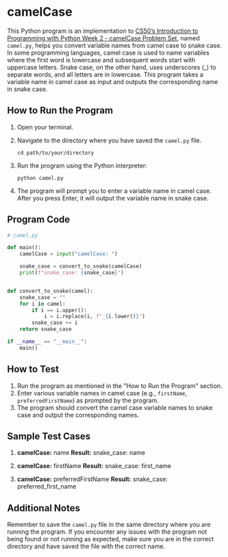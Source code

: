 # camelCase

This Python program is an implementation to [CS50’s Introduction to Programming with Python Week 2 - camelCase Problem Set](https://cs50.harvard.edu/python/2022/psets/2/camel/), named `camel.py`, helps you convert variable names from camel case to snake case. In some programming languages, camel case is used to name variables where the first word is lowercase and subsequent words start with uppercase letters. Snake case, on the other hand, uses underscores (_) to separate words, and all letters are in lowercase. This program takes a variable name in camel case as input and outputs the corresponding name in snake case.

## How to Run the Program

1. Open your terminal.
2. Navigate to the directory where you have saved the `camel.py` file.

   ```
   cd path/to/your/directory
   ```

3. Run the program using the Python interpreter:

   ```
   python camel.py
   ```

4. The program will prompt you to enter a variable name in camel case. After you press Enter, it will output the variable name in snake case.

## Program Code

```python
# camel.py

def main():
    camelCase = input("camelCase: ")

    snake_case = convert_to_snake(camelCase)
    print(f"snake_case: {snake_case}")


def convert_to_snake(camel):
    snake_case = ""
    for i in camel:
        if i == i.upper():
            i = i.replace(i, f"_{i.lower()}")
        snake_case += i
    return snake_case

if __name__ == "__main__":
    main()
```

## How to Test

1. Run the program as mentioned in the "How to Run the Program" section.
2. Enter various variable names in camel case (e.g., `firstName`, `preferredFirstName`) as prompted by the program.
3. The program should convert the camel case variable names to snake case and output the corresponding names.

## Sample Test Cases

1. **camelCase:** name
   **Result:** snake_case: name

2. **camelCase:** firstName
   **Result:** snake_case: first_name

3. **camelCase:** preferredFirstName
   **Result:** snake_case: preferred_first_name

## Additional Notes

Remember to save the `camel.py` file in the same directory where you are running the program. If you encounter any issues with the program not being found or not running as expected, make sure you are in the correct directory and have saved the file with the correct name.